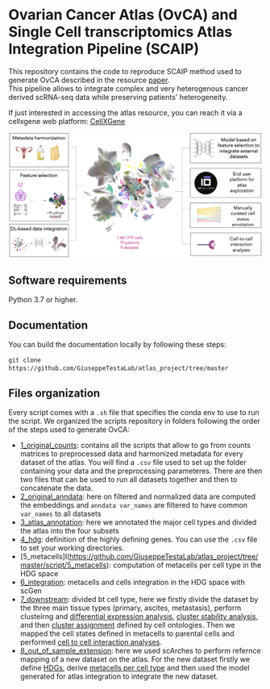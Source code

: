# Ovarian Cancer Atlas (OvCA) and Single Cell transcriptomics Atlas Integration Pipeline (SCAIP)

This repository contains the code to reproduce SCAIP method used to generate OvCA described in the resource [paper]().  
This pipeline allows to integrate complex and very heterogenous cancer derived scRNA-seq data while preserving patients' heterogeneity.  

If just interested in accessing the atlas resource, you can reach it via a cellxgene web platform: [CellXGene](https://cellxgene.bioserver.ieo.it)  

![OvCa](https://github.com/GiuseppeTestaLab/atlas_project/blob/master/OvCA.png)

## Software requirements

Python 3.7 or higher.

## Documentation

You can build the documentation locally by following these steps:
```
git clone https://github.com/GiuseppeTestaLab/atlas_project/tree/master
```

## Files organization

Every script comes with a `.sh` file that specifies the conda env to use to run the script.
We organized the scripts repository in folders following the order of the steps used to generate OvCA:
 - [1_original_counts](https://github.com/GiuseppeTestaLab/atlas_project/tree/master/script/1_original_counts): contains all the scripts that allow to go from counts matrices to preprocessed data and harmonized metadata for every dataset of the atlas. You will find a `.csv` file used to set up the folder containing your data and the preprocessing parameteres. There are then two files that can be used to run all datasets together and then to concatenate the data.
 - [2_original_anndata](https://github.com/GiuseppeTestaLab/atlas_project/tree/master/script/2_original_anndata): here on filtered and normalized data are computed the embeddings and `anndata var_names` are filtered to have common `var_names` to all datasets
 - [3_atlas_annotation](https://github.com/GiuseppeTestaLab/atlas_project/tree/master/script/3_atlas_annotation): here we annotated the major cell types and divided the atlas into the four subsets
 - [4_hdg](https://github.com/GiuseppeTestaLab/atlas_project/tree/master/script/4_hdg): definition of the highly defining genes. You can use the `.csv` file to set your working directories.
 - [5_metacells]I(https://github.com/GiuseppeTestaLab/atlas_project/tree/master/script/5_metacells): computation of metacells per cell type in the HDG space
 - [6_integration](https://github.com/GiuseppeTestaLab/atlas_project/tree/master/script/6_integration): metacells and cells integration in the HDG space with scGen
 - [7_downstream](https://github.com/GiuseppeTestaLab/atlas_project/tree/master/script/7_downstream): divided bt cell type, here we firstly divide the dataset by the three main tissue types (primary, ascites, metastasis), perform clusteirng and [differential expression analysis](https://github.com/GiuseppeTestaLab/atlas_project/tree/master/script/7_downstream/clustering/cancer/1_differential_expression), [cluster stability analysis](https://github.com/GiuseppeTestaLab/atlas_project/tree/master/script/7_downstream/clustering/cancer/2_sankey), and then [cluster assignment](https://github.com/GiuseppeTestaLab/atlas_project/tree/master/script/7_downstream/clustering/cancer/3_cluster_assignments) defined by cell ontologies. Then we mapped the cell states defined in metacells to parental cells and performed [cell to cell interaction analyses](https://github.com/GiuseppeTestaLab/atlas_project/tree/master/script/7_downstream/LR_interactions).
 - [8_out_of_sample_extension](https://github.com/GiuseppeTestaLab/atlas_project/tree/master/script/8_out_of_sample_extension): here we used scArches to perform refernce mapping of a new dataset on the atlas. For the new dataset firstly we define [HDGs](https://github.com/GiuseppeTestaLab/atlas_project/tree/master/script/8_out_of_sample_extension/Zheng_hdg), derive [metacells per cell type](https://github.com/GiuseppeTestaLab/atlas_project/tree/master/script/8_out_of_sample_extension/Zheng_metacells) and then used the model generated for atlas integration to integrate the new dataset.





